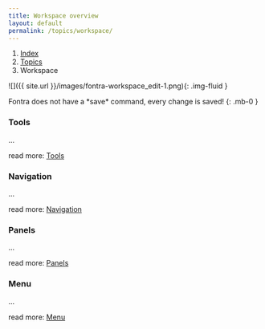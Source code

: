 ```yaml
---
title: Workspace overview
layout: default
permalink: /topics/workspace/
---
```


<nav aria-label="breadcrumb">
  <ol class="breadcrumb small">
    <li class="breadcrumb-item"><a href="/">Index</a></li>
    <li class="breadcrumb-item"><a href="../topics">Topics</a></li>
    <li class="breadcrumb-item active" aria-current="page">Workspace</li>
  </ol>
</nav>

![]({{ site.url }}/images/fontra-workspace_edit-1.png){: .img-fluid }

<div class="alert alert-primary" role="alert" markdown='1'>
Fontra does not have a *save* command, every change is saved!
{: .mb-0 }
</div>


### Tools

...

read more: [Tools](../reference/tools)


### Navigation

...

read more: [Navigation](../reference/navigation)


### Panels

...

read more: [Panels](../reference/panels)


### Menu

...

read more: [Menu](../reference/menu)

